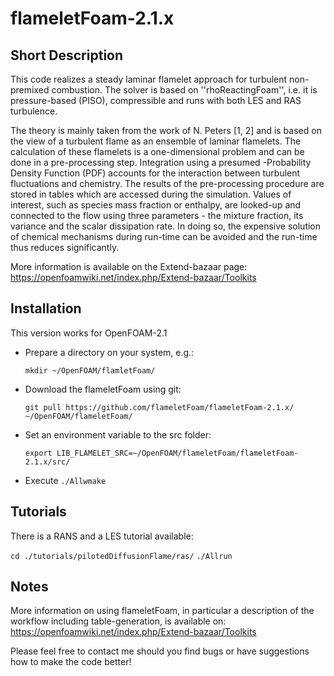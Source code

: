 flameletFoam-2.1.x
==================

## Short Description

This code realizes a steady laminar flamelet approach for turbulent non-premixed combustion.
The solver is based on ''rhoReactingFoam'', i.e. it is pressure-based (PISO), compressible and runs with both LES and RAS turbulence.
 
The theory is mainly taken from the work of N. Peters [1, 2] and is based on the view of a turbulent flame as an ensemble of laminar flamelets.
The calculation of these flamelets is a one-dimensional problem and can be done in a pre-processing step.
Integration using a presumed <math>\beta</math>-Probability Density Function (PDF) accounts for the interaction between turbulent fluctuations and chemistry.
The results of the pre-processing procedure are stored in tables which are accessed during the simulation.
Values of interest, such as species mass fraction or enthalpy, are looked-up and connected to the flow using three parameters - the mixture fraction, its variance and the scalar dissipation rate.
In doing so, the expensive solution of chemical mechanisms during run-time can be avoided and the run-time thus reduces significantly.

More information is available on the Extend-bazaar page:
https://openfoamwiki.net/index.php/Extend-bazaar/Toolkits

## Installation

This version works for OpenFOAM-2.1

* Prepare a directory on your system, e.g.:  

  `mkdir ~/OpenFOAM/flamletFoam/`

* Download the flameletFoam using git:

  `git pull https://github.com/flameletFoam/flameletFoam-2.1.x/ ~/OpenFOAM/flameletFoam/`

* Set an environment variable to the src folder:

  `export LIB_FLAMELET_SRC=~/OpenFOAM/flameletFoam/flameletFoam-2.1.x/src/`

* Execute `./Allwmake`

## Tutorials

There is a RANS and a LES tutorial available:

  `cd ./tutorials/pilotedDiffusionFlame/ras/`
  `./Allrun`

## Notes

More information on using flameletFoam, in particular a description of the workflow including table-generation, is available on:
https://openfoamwiki.net/index.php/Extend-bazaar/Toolkits

Please feel free to contact me should you find bugs or have suggestions how to make the code better!
